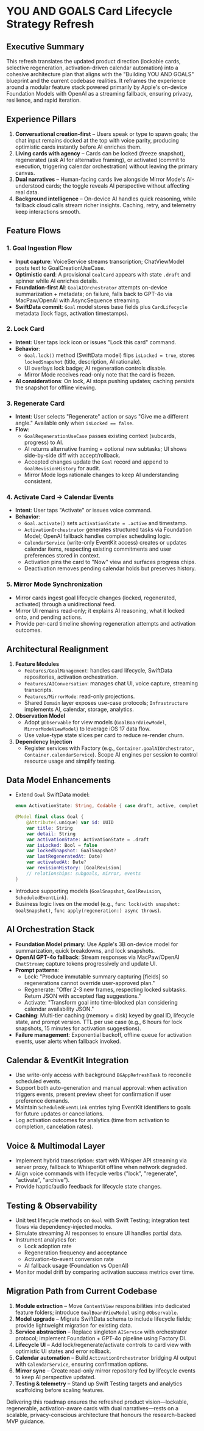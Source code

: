 # YOU AND GOALS Card Lifecycle Strategy Refresh

## Executive Summary
This refresh translates the updated product direction (lockable cards, selective regeneration, activation-driven calendar automation) into a cohesive architecture plan that aligns with the "Building YOU AND GOALS" blueprint and the current codebase realities. It reframes the experience around a modular feature stack powered primarily by Apple's on-device Foundation Models with OpenAI as a streaming fallback, ensuring privacy, resilience, and rapid iteration.

## Experience Pillars
1. **Conversational creation-first** – Users speak or type to spawn goals; the chat input remains docked at the top with voice parity, producing optimistic cards instantly before AI enriches them.
2. **Living cards with agency** – Cards can be locked (freeze snapshot), regenerated (ask AI for alternative framing), or activated (commit to execution, triggering calendar orchestration) without leaving the primary canvas.
3. **Dual narratives** – Human-facing cards live alongside Mirror Mode's AI-understood cards; the toggle reveals AI perspective without affecting real data.
4. **Background intelligence** – On-device AI handles quick reasoning, while fallback cloud calls stream richer insights. Caching, retry, and telemetry keep interactions smooth.

## Feature Flows
### 1. Goal Ingestion Flow
- **Input capture**: VoiceService streams transcription; ChatViewModel posts text to GoalCreationUseCase.
- **Optimistic card**: A provisional `GoalCard` appears with state `.draft` and spinner while AI enriches details.
- **Foundation-first AI**: `GoalAIOrchestrator` attempts on-device summarization + metadata; on failure, falls back to GPT-4o via MacPaw/OpenAI with AsyncSequence streaming.
- **SwiftData commit**: `Goal` model stores base fields plus `CardLifecycle` metadata (lock flags, activation timestamps).

### 2. Lock Card
- **Intent**: User taps lock icon or issues "Lock this card" command.
- **Behavior**:
  - `Goal.lock()` method (SwiftData model) flips `isLocked = true`, stores `lockedSnapshot` (title, description, AI rationale).
  - UI overlays lock badge; AI regeneration controls disable.
  - Mirror Mode receives read-only note that the card is frozen.
- **AI considerations**: On lock, AI stops pushing updates; caching persists the snapshot for offline viewing.

### 3. Regenerate Card
- **Intent**: User selects "Regenerate" action or says "Give me a different angle." Available only when `isLocked == false`.
- **Flow**:
  - `GoalRegenerationUseCase` passes existing context (subcards, progress) to AI.
  - AI returns alternative framing + optional new subtasks; UI shows side-by-side diff with accept/rollback.
  - Accepted changes update the `Goal` record and append to `GoalRevisionHistory` for audit.
  - Mirror Mode logs rationale changes to keep AI understanding consistent.

### 4. Activate Card → Calendar Events
- **Intent**: User taps "Activate" or issues voice command.
- **Behavior**:
  - `Goal.activate()` sets `activationState = .active` and timestamp.
  - `ActivationOrchestrator` generates structured tasks via Foundation Model; OpenAI fallback handles complex scheduling logic.
  - `CalendarService` (write-only EventKit access) creates or updates calendar items, respecting existing commitments and user preferences stored in context.
  - Activation pins the card to "Now" view and surfaces progress chips.
  - Deactivation removes pending calendar holds but preserves history.

### 5. Mirror Mode Synchronization
- Mirror cards ingest goal lifecycle changes (locked, regenerated, activated) through a unidirectional feed.
- Mirror UI remains read-only; it explains AI reasoning, what it locked onto, and pending actions.
- Provide per-card timeline showing regeneration attempts and activation outcomes.

## Architectural Realignment
1. **Feature Modules**
   - `Features/GoalManagement`: handles card lifecycle, SwiftData repositories, activation orchestration.
   - `Features/AIConversation`: manages chat UI, voice capture, streaming transcripts.
   - `Features/MirrorMode`: read-only projections.
   - Shared `Domain` layer exposes use-case protocols; `Infrastructure` implements AI, calendar, storage, analytics.
2. **Observation Model**
   - Adopt `@Observable` for view models (`GoalBoardViewModel`, `MirrorModeViewModel`) to leverage iOS 17 data flow.
   - Use value-type state slices per card to reduce re-render churn.
3. **Dependency Injection**
   - Register services with Factory (e.g., `Container.goalAIOrchestrator`, `Container.calendarService`). Scope AI engines per session to control resource usage and simplify testing.

## Data Model Enhancements
- Extend `Goal` SwiftData model:
  ```swift
  enum ActivationState: String, Codable { case draft, active, completed, archived }

  @Model final class Goal {
      @Attribute(.unique) var id: UUID
      var title: String
      var detail: String
      var activationState: ActivationState = .draft
      var isLocked: Bool = false
      var lockedSnapshot: GoalSnapshot?
      var lastRegeneratedAt: Date?
      var activatedAt: Date?
      var revisionHistory: [GoalRevision]
      // relationships: subgoals, mirror, events
  }
  ```
- Introduce supporting models (`GoalSnapshot`, `GoalRevision`, `ScheduledEventLink`).
- Business logic lives on the model (e.g., `func lock(with snapshot: GoalSnapshot)`, `func apply(regeneration:) async throws`).

## AI Orchestration Stack
- **Foundation Model primary**: Use Apple's 3B on-device model for summarization, quick breakdowns, and lock snapshots.
- **OpenAI GPT-4o fallback**: Stream responses via MacPaw/OpenAI `ChatStream`; capture tokens progressively and update UI.
- **Prompt patterns**:
  - Lock: "Produce immutable summary capturing [fields] so regenerations cannot override user-approved plan."
  - Regenerate: "Offer 2-3 new frames, respecting locked subtasks. Return JSON with accepted flag suggestions."
  - Activate: "Transform goal into time-blocked plan considering calendar availability JSON."
- **Caching**: Multi-tier caching (memory + disk) keyed by goal ID, lifecycle state, and prompt version. TTL per use case (e.g., 6 hours for lock snapshots, 15 minutes for activation suggestions).
- **Failure management**: Exponential backoff, offline queue for activation events, user alerts when fallback invoked.

## Calendar & EventKit Integration
- Use write-only access with background `BGAppRefreshTask` to reconcile scheduled events.
- Support both auto-generation and manual approval: when activation triggers events, present preview sheet for confirmation if user preference demands.
- Maintain `ScheduledEventLink` entries tying EventKit identifiers to goals for future updates or cancellations.
- Log activation outcomes for analytics (time from activation to completion, cancelation rates).

## Voice & Multimodal Layer
- Implement hybrid transcription: start with Whisper API streaming via server proxy, fallback to WhisperKit offline when network degraded.
- Align voice commands with lifecycle verbs ("lock", "regenerate", "activate", "archive").
- Provide haptic/audio feedback for lifecycle state changes.

## Testing & Observability
- Unit test lifecycle methods on `Goal` with Swift Testing; integration test flows via dependency-injected mocks.
- Simulate streaming AI responses to ensure UI handles partial data.
- Instrument analytics for:
  - Lock adoption rate
  - Regeneration frequency and acceptance
  - Activation-to-event conversion rate
  - AI fallback usage (Foundation vs OpenAI)
- Monitor model drift by comparing activation success metrics over time.

## Migration Path from Current Codebase
1. **Module extraction** – Move `ContentView` responsibilities into dedicated feature folders; introduce `GoalBoardViewModel` using `@Observable`.
2. **Model upgrade** – Migrate SwiftData schema to include lifecycle fields; provide lightweight migration for existing data.
3. **Service abstraction** – Replace singleton `AIService` with orchestrator protocol; implement Foundation + GPT-4o pipeline using Factory DI.
4. **Lifecycle UI** – Add lock/regenerate/activate controls to card view with optimistic UI states and error rollback.
5. **Calendar automation** – Build `ActivationOrchestrator` bridging AI output with `CalendarService`, ensuring confirmation options.
6. **Mirror sync** – Create read-only mirror repository fed by lifecycle events to keep AI perspective updated.
7. **Testing & telemetry** – Stand up Swift Testing targets and analytics scaffolding before scaling features.

Delivering this roadmap ensures the refreshed product vision—lockable, regenerable, activation-aware cards with dual narratives—rests on a scalable, privacy-conscious architecture that honours the research-backed MVP guidance.
